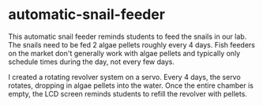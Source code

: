 # automatic-snail-feeder

This automatic snail feeder reminds students to feed the snails in our lab.
The snails need to be fed 2 algae pellets roughly every 4 days. 
Fish feeders on the market don't generally work with algae pellets and typically only schedule times during the day, not every few days. 

I created a rotating revolver system on a servo. Every 4 days, the servo rotates, dropping in algae pellets into the water. 
Once the entire chamber is empty, the LCD screen reminds students to refill the revolver with pellets.
